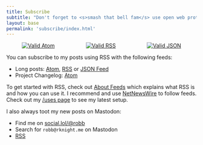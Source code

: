 ```yaml
---
title: Subscribe
subtitle: "Don't forget to <s>smash that bell fam</s> use open web protocols to get the latest updates"
layout: base
permalink: 'subscribe/index.html'
---
```


<div style="display: flex; align-items: center; justify-content: space-around;">
    <a href="/subscribe/posts/atom.xml"><img src="/assets/img/valid-atom.png" alt="Valid Atom"></a>
    <a href="/subscribe/posts/rss.xml"><img src="/assets/img/valid-rss.png" alt="Valid RSS"></a>
    <a href="/subscribe/posts/feed.json"><img src="/assets/img/valid-json.png" alt="Valid JSON"></a>
</div>

You can subscribe to my posts using RSS with the following feeds:

- Long posts: [Atom](/subscribe/posts/atom.xml), [RSS](/subscribe/posts/rss.xml) or [JSON Feed](/subscribe/posts/feed.json) 
- Project Changelog: [Atom](/subscribe/changelog/atom.xml)

To get started with RSS, check out [About Feeds](https://aboutfeeds.com) which explains what RSS is and how you can use it. I recommend and use [NetNewsWire](https://netnewswire.com/) to follow feeds. Check out my [/uses page](/uses) to see my latest setup.

I also always toot my new posts on Mastodon:

- Find me on [social.lol/@robb](https://social.lol/@robb)
- Search for `robb@rknight.me` on Mastodon
- [RSS](https://social.lol/@robb.rss)

